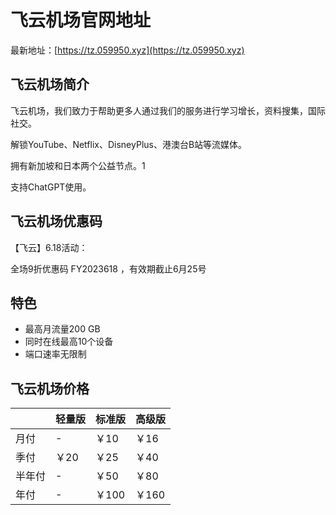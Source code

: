 # 飞云机场官网地址

最新地址：[https://tz.059950.xyz](https://tz.059950.xyz)

## 飞云机场简介

飞云机场，我们致力于帮助更多人通过我们的服务进行学习增长，资料搜集，国际社交。

解锁YouTube、Netflix、DisneyPlus、港澳台B站等流媒体。

拥有新加坡和日本两个公益节点。1

支持ChatGPT使用。

## 飞云机场优惠码

【飞云】6.18活动：

全场9折优惠码 FY2023618 ，有效期截止6月25号

## 特色

* 最高月流量200 GB
* 同时在线最高10个设备
* 端口速率无限制

## 飞云机场价格

||轻量版|标准版|高级版|
|----|----|----|----|
|月付|-|￥10|￥16|
|季付|￥20|￥25|￥40|
|半年付|-|￥50|￥80|
|年付|-|￥100|￥160|


